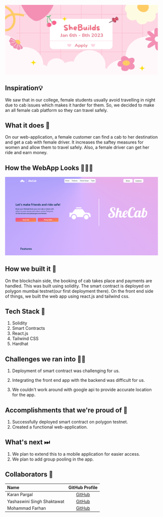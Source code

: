 ![SheBuilds](images/sheBuilds.png) 

## Inspiration💡
We saw that in our college, female students usually avoid travelling in night due to cab issues which makes it harder for them. So, we decided to make an all female cab platform so they can travel safely.  

## What it does 🧭
On our web-application, a female customer can find a cab to her destination and get a cab with female driver. It increases the saftey measures for women and allow them to travel safely. Also, a female driver can get her ride and earn money.

## How the WebApp Looks 🤜🔥🤛
![Front-end](images/frontend.png)


## How we built it 🔧

On the blockchain side, the booking of cab takes place and payments are handled. This was built using solidity. The smart contract is deployed on polygon mumbai testnet(our first deployment there). On the front end side of things, we built the web app using react.js and tailwind css. 

## Tech Stack 🔨
1. Solidity
2. Smart Contracts
3. React.js
4. Tailwind CSS
5. Hardhat

## Challenges we ran into 🏃‍♂️

1. Deployment of smart contract was challenging for us.

2. Integrating the front end app with the backend was difficult for us.

3. We couldn't work around with google api to provide accurate location for the app. 

## Accomplishments that we're proud of 🏅
1. Successfully deployed smart contract on polygon testnet. 
2. Created a functional web-application. 

## What's next ⏭
 1. We plan to extend this to a mobile application for easier access. 
 2. We plan to add group pooling in the app. 

## Collaborators 🤖
| Name      | GitHub Profile     |
| :------------- | :----------: |
|  Karan Pargal   | [GitHub](https://www.github.com/karanpargal) |
|  Yashaswini Singh Shaktawat   | [GitHub](https://github.com/Yashaswini-Singh02) |
|  Mohammad Farhan   | [GitHub](https://github.com/farhan121212) |



